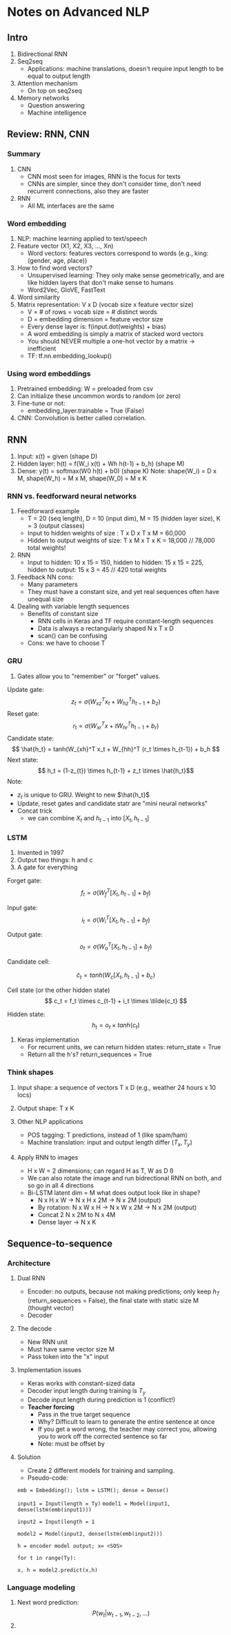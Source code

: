 # Notes on Advanced NLP 
## Intro 
1. Bidirectional RNN 
2. Seq2seq 
   *  Applications: machine translations, doesn't require input length to be equal to output length
3. Attention mechanism 
   * On top on seq2seq  
4. Memory networks 
   * Question answering 
   * Machine intelligence 
  
## Review: RNN, CNN
### Summary 
1. CNN
   * CNN most seen for images, RNN is the focus for texts 
   * CNNs are simpler, since they don't consider time, don't need recurrent connections, also they are faster 
2. RNN
   * All ML interfaces are the same  
  
### Word embedding
1. NLP: machine learning applied to text/speech 
2. Feature vector (X1, X2, X3, ..., Xn)
   * Word vectors: features vectors correspond to words (e.g., king: (gender, age, place))
3. How to find word vectors?
   * Unsupervised learning: They only make sense geometrically, and are like hidden layers that don't make sense to humans
   * Word2Vec, GloVE, FastText 
4. Word similarity 
5. Matrix representation: V x D (vocab size x feature vector size)
   * V = # of rows = vocab size = # distinct words
   * D = embedding dimension = feature vector size 
   * Every dense layer is: f(input.dot(weights) + bias)
   * A word embedding is simply a matrix of stacked word vectors 
   * You should NEVER multiple a one-hot vector by a matrix -> inefficient
   * TF: tf.nn.embedding_lookup()

### Using word embeddings 
1. Pretrained embedding: W = preloaded from csv 
2. Can initialize these uncommon words to random (or zero)
3. Fine-tune or not:
   * embedding_layer.trainable = True (False)
4. CNN: Convolution is better called correlation. 

## RNN
1. Input: x(t) = given (shape D)
2. Hidden layer: h(t) = f(W_i x(t) + Wh h(t-1) + b_h) (shape M)
3. Dense: y(t) = softmax(W0 h(t) + b0) (shape K)
Note: shape(W_i) = D x M, shape(W_h) = M x M, shape(W_0) = M x K

### RNN vs. feedforward neural networks
1. Feedforward example
   * T = 20 (seq length), D = 10 (input dim), M = 15 (hidden layer size), K = 3 (output classes)
   * Input to hidden weights of size : T x D x T x M = 60,000 
   * Hidden to output weights of size: T x M x T x K = 18,000 // 78,000 total weights!
2. RNN 
   * Input to hidden: 10 x 15 = 150, hidden to hidden: 15 x 15 = 225, hidden to output: 15 x 3 = 45 // 420 total weights
3. Feedback NN cons:
   * Many parameters
   * They must have a constant size, and yet real sequences often have unequal size 
4. Dealing with variable length sequences
   * Benefits of constant size 
     * RNN cells in Keras and TF require constant-length sequences 
     * Data is always a rectangularly shaped N x T x D 
     * scan() can be confusing 
   * Cons: we have to choose T 
   
### GRU
1. Gates allow you to "remember" or "forget" values.
   
Update gate:
$$ z_t = \sigma(W_{xz}^T x_t + W_{hz}^T h_{t-1} + b_z) $$
Reset gate:
$$ r_t = \sigma(W_{xr}^T x+t W_{hr}^T h_{t-1} + b_r) $$
Candidate state: 
$$ \hat{h_t} = tanh(W_{xh}^T x_t + W_{hh}^T (r_t \times h_{t-1}) + b_h $$
Next state:
$$ h_t = (1-z_{t}) \times h_{t-1} + z_t \times \hat{h_t}$$
Note:
* $z_t$ is unique to GRU. Weight to new $\hat{h_t}$
* Update, reset gates and candidate statr are "mini neural networks"
* Concat trick 
  * we can combine $X_t$ and $h_{t-1}$ into $[X_t, h_{t-1}]$

### LSTM 
1. Invented in 1997 
2. Output two things: h and c 
3. A gate for everything 
   
Forget gate:
$$ f_t = \sigma(W_f^T[X_t, h_{t-1}] + b_f) $$

Input gate:
$$ i_t = \sigma(W_i^T[X_t, h_{t-1}] + b_f) $$ 

Output gate:
$$ o_t = \sigma(W_o^T[X_t, h_{t-1}] + b_f) $$ 

Candidate cell: 

$$\tilde{c}_t = tanh(W_c [X_t, h_{t-1}] + b_c) $$

Cell state (or the other hidden state)
$$ c_t = f_t \times c_{t-1} + i_t \times \tilde{c_t} $$

Hidden state:
$$ h_t = o_t \times tanh(c_t) $$

1. Keras implementation
   * For recurrent units, we can return hidden states: return_state = True
   * Return all the h's? return_sequences = True 


### Think shapes 
1. Input shape: a sequence of vectors T x D (e.g., weather 24 hours x 10 locs)
2. Output shape: T x K
3. Other NLP applications
   * POS tagging: T predictions, instead of 1 (like spam/ham)
   * Machine translation: input and output length differ ($T_x, T_y$)

4. Apply RNN to images 
   * H x W = 2 dimensions; can regard H as T, W as D ß
   * We can also rotate the image and run bidrectional RNN on both, and so go in all 4 directions
   * Bi-LSTM latent dim = M what does output look like in shape? 
     * N x H x W -> N x H x 2M -> N x 2M (output)
     * By rotation: N x W x H -> N x W x 2M -> N x 2M (output)
     * Concat 2 N x 2M to N x 4M 
     * Dense layer -> N x K

## Sequence-to-sequence 
### Architecture
1. Dual RNN
   * Encoder: no outputs, because not making predictions; only keep $h_T$ (return_sequences = False), the final state with static size M (thought vector)
   * Decoder
2. The decode
   * New RNN unit
   * Must have same vector size M 
   * Pass <start-of-sentence> token into the "x" input
3. Implementation issues
   * Keras works with constant-sized data 
   * Decoder input length during training is $T_y$
   * Decode input length during prediction is 1 (conflict!)
   * **Teacher forcing** 
     * Pass in the true target sequence 
     * Why? Difficult to learn to generate the entire sentence at once
     * If you get a word wrong, the teacher may correct you, allowing you to work off the corrected sentence so far
     * Note: must be offset by <SOS>
4. Solution 
   * Create 2 different models for training and sampling.
   * Pseudo-code:

   `emb = Embedding(); lstm = LSTM(); dense = Dense()`

   `input1 = Input(length = Ty)`
   `model1 = Model(input1, dense(lstm(emb(input1)))`

   `input2 = Input(length = 1`

   `model2 = Model(input2, dense(lstm(emb(input2)))`

   `h = encoder model output; x= <SOS>`

   `for t in range(Ty):` 

   `x, h = model2.predict(x,h)`

### Language modeling
1. Next word prediction:  
   $$P(w_t | w_{t-1}, w_{t-2}, ...)$$ 
2. 